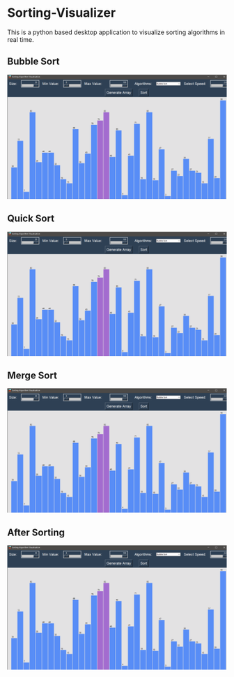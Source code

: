 # Sorting-Visualizer
This is a python based desktop application to visualize sorting algorithms in real time.

## Bubble Sort
![](Screenshots/1.png)

## Quick Sort
![](Screenshots/1.png)

## Merge Sort
![](Screenshots/1.png)

## After Sorting
![](Screenshots/1.png)
